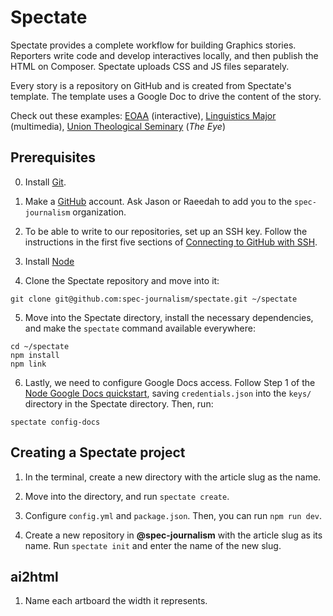 # Spectate

Spectate provides a complete workflow for building Graphics stories. Reporters write code and develop interactives locally, and then publish the HTML on Composer. Spectate uploads CSS and JS files separately.

Every story is a repository on GitHub and is created from Spectate's template. The template uses a Google Doc to drive the content of the story.

Check out these examples: [EOAA](https://www.columbiaspectator.com/eye-lead/2019/11/15/students-and-faculty-say-gender-based-harassment-and-discrimination-at-columbia-is-systemic-why-are-they-turning-away-from-the-system-built-to-address-it/) (interactive), [Linguistics Major](https://github.com/spec-journalism/linguistics-major) (multimedia), [Union Theological Seminary](https://github.com/spec-journalism/uts) (_The Eye_)

## Prerequisites

0. Install [Git](https://git-scm.com/book/en/v2/Getting-Started-Installing-Git).

1. Make a [GitHub](https://github.com) account. Ask Jason or Raeedah to add you to the `spec-journalism` organization.

2. To be able to write to our repositories, set up an SSH key. Follow the instructions in the first five sections of [Connecting to GitHub with SSH](https://help.github.com/en/articles/connecting-to-github-with-ssh).

3. Install [Node](https://nodejs.org/en/)

4. Clone the Spectate repository and move into it:
```
git clone git@github.com:spec-journalism/spectate.git ~/spectate
```

5. Move into the Spectate directory, install the necessary dependencies, and make the `spectate` command available everywhere:
```
cd ~/spectate
npm install
npm link
```

6. Lastly, we need to configure Google Docs access. Follow Step 1 of the [Node Google Docs quickstart](https://developers.google.com/docs/api/quickstart/nodejs), saving `credentials.json` into the `keys/` directory in the Spectate directory. Then, run:
```
spectate config-docs
```

## Creating a Spectate project

1. In the terminal, create a new directory with the article slug as the name.

2. Move into the directory, and run `spectate create`.

3. Configure `config.yml` and `package.json`. Then, you can run `npm run dev`.

4. Create a new repository in **@spec-journalism** with the article slug as its name. Run `spectate init` and enter the name of the new slug.

## ai2html

1. Name each artboard the width it represents.
